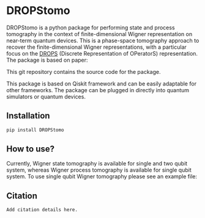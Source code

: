 # DROPStomo
DROPStomo is a python package for performing state and process tomography in the context of finite-dimensional Wigner representation on near-term quantum devices. This is a phase-space tomography approach to recover the finite-dimensional Wigner representations, with a particular focus on the [DROPS](https://spindrops.org/) (Discrete Representation of OPeratorS) representation. The package is based on paper: 

This git repository contains the source code for the package.

This package is based on Qiskit framework and can be easily adaptable for other frameworks. The package can be plugged in directly into quantum simulators or quantum devices.  

## Installation
```bash
pip install DROPStomo
```

## How to use?
Currently, Wigner state tomography is available for single and two qubit system, whereas Wigner process tomography is available for single qubit system. 
To use single qubit Wigner tomography please see an example file: 

## Citation

```
Add citation details here.

```

